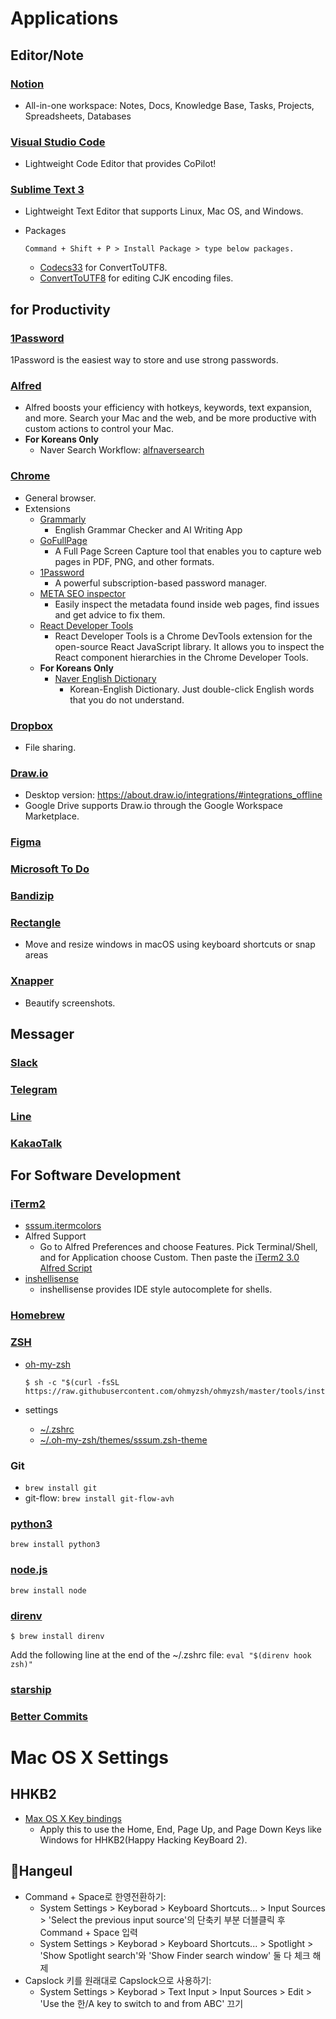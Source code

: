 # Applications

## Editor/Note

### [Notion](https://www.notion.so/)
- All-in-one workspace: Notes, Docs, Knowledge Base, Tasks, Projects, Spreadsheets, Databases

### [Visual Studio Code](https://code.visualstudio.com/download)
- Lightweight Code Editor that provides CoPilot!

### [Sublime Text 3](http://www.sublimetext.com/3)
- Lightweight Text Editor that supports Linux, Mac OS, and Windows.
- Packages

    ```
    Command + Shift + P > Install Package > type below packages.
    ```
    
    - [Codecs33](https://github.com/seanliang/Codecs33/tree/osx) for ConvertToUTF8.
    - [ConvertToUTF8](https://github.com/seanliang/ConvertToUTF8) for editing CJK encoding files.



## for Productivity

### [1Password](https://1password.com/downloads/)
1Password is the easiest way to store and use strong passwords.

### [Alfred](https://www.alfredapp.com/help/getting-started/install/)
- Alfred boosts your efficiency with hotkeys, keywords, text expansion, and more. Search your Mac and the web, and be more productive with custom actions to control your Mac.
- **For Koreans Only**
    - Naver Search Workflow: [alfnaversearch](https://github.com/Kuniz/alfnaversearch)

### [Chrome](https://www.google.com/chrome/)
- General browser.
- Extensions
    - [Grammarly](https://chrome.google.com/webstore/detail/grammarly-grammar-checker/kbfnbcaeplbcioakkpcpgfkobkghlhen)
        - English Grammar Checker and AI Writing App
    - [GoFullPage](https://chrome.google.com/webstore/detail/gofullpage-full-page-scre/fdpohaocaechififmbbbbbknoalclacl)
        - A Full Page Screen Capture tool that enables you to capture web pages in PDF, PNG, and other formats.
    - [1Password](https://chrome.google.com/webstore/detail/1password-%E2%80%93-password-mana/aeblfdkhhhdcdjpifhhbdiojplfjncoa)
        - A powerful subscription-based password manager.
    - [META SEO inspector](https://chromewebstore.google.com/detail/meta-seo-inspector/ibkclpciafdglkjkcibmohobjkcfkaef)
        -  Easily inspect the metadata found inside web pages, find issues and get advice to fix them.
    - [React Developer Tools](https://chrome.google.com/webstore/detail/react-developer-tools/fmkadmapgofadopljbjfkapdkoienihi)
        - React Developer Tools is a Chrome DevTools extension for the open-source React JavaScript library. It allows you to inspect the React component hierarchies in the Chrome Developer Tools.
    - **For Koreans Only**
        - [Naver English Dictionary](https://chrome.google.com/webstore/detail/%EB%84%A4%EC%9D%B4%EB%B2%84-%EC%98%81%EC%96%B4%EC%82%AC%EC%A0%84-naver-english-di/jfibpeiddefellcfgnijpcpddoimbdij?hl=en)
            - Korean-English Dictionary. Just double-click English words that you do not understand.

### [Dropbox](https://www.dropbox.com/desktop)
- File sharing.

### [Draw.io](https://www.draw.io/)
- Desktop version: https://about.draw.io/integrations/#integrations_offline
- Google Drive supports Draw.io through the Google Workspace Marketplace.

### [Figma](https://www.figma.com/)

### [Microsoft To Do](https://todo.microsoft.com/)

### [Bandizip](https://kr.bandisoft.com/bandizip.mac/)

### [Rectangle](https://rectangleapp.com/)
- Move and resize windows in macOS using keyboard shortcuts or snap areas

### [Xnapper](https://xnapper.com/)
- Beautify screenshots.


## Messager

### [Slack](https://slack.com/)

### [Telegram](https://telegram.org/)

### [Line](https://line.me/)

### [KakaoTalk](https://www.kakaocorp.com/page/service/service/KakaoTalk)


## For Software Development

### [iTerm2](https://www.iterm2.com)
- [sssum.itermcolors](https://github.com/iandmyhand/settings/blob/master/MacOSX/sssum.itermcolors)
- Alfred Support
    - Go to Alfred Preferences and choose Features. Pick Terminal/Shell, and for Application choose Custom. Then paste the [iTerm2 3.0 Alfred Script](https://github.com/iandmyhand/settings/blob/master/MacOSX/iTerm2-3.0AlfredScript.txt)
- [inshellisense](https://github.com/microsoft/inshellisense)
    - inshellisense provides IDE style autocomplete for shells.

### [Homebrew](https://docs.brew.sh/Installation)

### [ZSH](https://en.wikipedia.org/wiki/Z_shell)
    
- [oh-my-zsh](https://github.com/robbyrussell/oh-my-zsh)
    
    ```
    $ sh -c "$(curl -fsSL https://raw.githubusercontent.com/ohmyzsh/ohmyzsh/master/tools/install.sh)"
    ```
    
- settings
    - [~/.zshrc](https://github.com/iandmyhand/settings/blob/master/MacOSX/.zshrc)
    - [~/.oh-my-zsh/themes/sssum.zsh-theme](https://github.com/iandmyhand/settings/blob/master/MacOSX/sssum.zsh-theme)

### Git
- ```brew install git```
- git-flow: ```brew install git-flow-avh```

### [python3](https://www.python.org/)

```
brew install python3
```

### [node.js](https://nodejs.org/)

```
brew install node
```

### [direnv](https://direnv.net/)

```
$ brew install direnv
```

Add the following line at the end of the ~/.zshrc file:
`eval "$(direnv hook zsh)"`

### [starship](https://starship.rs/)

### [Better Commits](https://github.com/Everduin94/better-commits)


# Mac OS X Settings 

## HHKB2
- [Max OS X Key bindings](https://github.com/iandmyhand/settings/blob/master/MacOSX/MacOSXKeyBinding.md)
    - Apply this to use the Home, End, Page Up, and Page Down Keys like Windows for HHKB2(Happy Hacking KeyBoard 2).

## Hangeul
- Command + Space로 한영전환하기:
    - System Settings > Keyborad > Keyboard Shortcuts... > Input Sources > 'Select the previous input source'의 단축키 부분 더블클릭 후 Command + Space 입력
    - System Settings > Keyborad > Keyboard Shortcuts... > Spotlight > 'Show Spotlight search'와 'Show Finder search window' 둘 다 체크 해제
- Capslock 키를 원래대로 Capslock으로 사용하기:
    - System Settings > Keyborad > Text Input > Input Sources > Edit > 'Use the 한/A key to switch to and from ABC' 끄기
